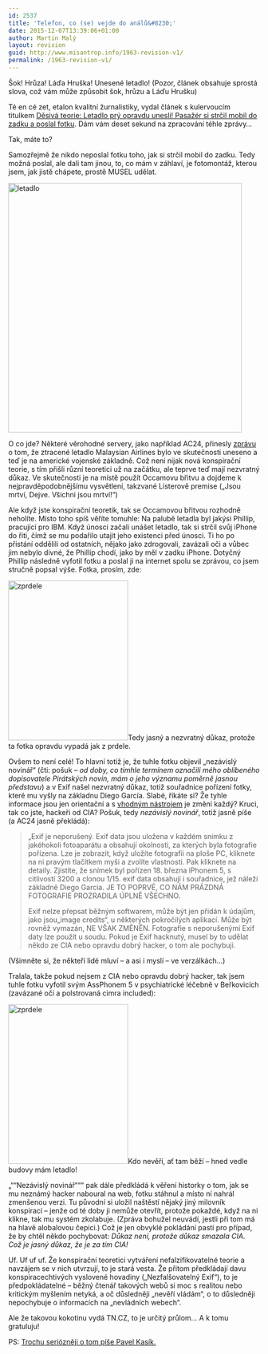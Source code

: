 ```yaml
---
id: 2537
title: 'Telefon, co (se) vejde do análů&#8230;'
date: 2015-12-07T13:39:06+01:00
author: Martin Malý
layout: revision
guid: http://www.misantrop.info/1963-revision-v1/
permalink: /1963-revision-v1/
---
```

Šok! Hrůza! Láďa Hruška! Unesené letadlo! (Pozor, článek obsahuje sprostá slova, což vám může způsobit šok, hrůzu a Láďu Hrušku)

<!--more-->

Té en cé zet, etalon kvalitní žurnalistiky, vydal článek s kulervoucím titulkem [Děsivá teorie: Letadlo prý opravdu unesli! Pasažér si strčil mobil do zadku a poslal fotku](http://tn.nova.cz/zpravy/zahranici/desiva-teorie-letadlo-opravdu-unesli-pasazer-si-strcil-mobil-do-zadku-a-poslal-fotku.html). Dám vám deset sekund na zpracování téhle zprávy&#8230;

Tak, máte to?

Samozřejmě že nikdo neposlal fotku toho, jak si strčil mobil do zadku. Tedy možná poslal, ale dali tam jinou, to, co mám v záhlaví, je fotomontáž, kterou jsem, jak jistě chápete, prostě MUSEL udělat.

[<img class="aligncenter size-medium wp-image-1964" src="http://www.misantrop.info/wp-content/uploads/2014/04/letadlo-468x500.jpg" alt="letadlo" width="468" height="500" srcset="https://www.misantrop.info/wp-content/uploads/2014/04/letadlo-468x500.jpg 468w, https://www.misantrop.info/wp-content/uploads/2014/04/letadlo-187x200.jpg 187w, https://www.misantrop.info/wp-content/uploads/2014/04/letadlo.jpg 677w" sizes="(max-width: 468px) 100vw, 468px" />](http://www.misantrop.info/wp-content/uploads/2014/04/letadlo.jpg)

O co jde? Některé věrohodné servery, jako například AC24, přinesly [zprávu](http://www.ac24.cz/zpravy-ze-sveta/3773-nezavisly-novinar-pasazer-uneseneho-letadla-odeslal-foto-ze-skryteho-iphonu) o tom, že ztracené letadlo Malaysian Airlines bylo ve skutečnosti uneseno a teď je na americké vojenské základně. Což není nijak nová konspirační teorie, s tím přišli různí teoretici už na začátku, ale teprve teď mají nezvratný důkaz. Ve skutečnosti je na místě použít Occamovu břitvu a dojdeme k nejpravděpodobnějšímu vysvětlení, takzvané Listerově premise (&#8222;Jsou mrtví, Dejve. Všichni jsou mrtví!&#8220;)

Ale když jste konspirační teoretik, tak se Occamovou břitvou rozhodně neholíte. Místo toho spíš věříte tomuhle: Na palubě letadla byl jakýsi Phillip, pracující pro IBM. Když únosci začali unášet letadlo, tak si strčil svůj iPhone do řiti, čímž se mu podařilo utajit jeho existenci před únosci. Ti ho po přistání oddělili od ostatních, nějako jako zdrogovali, zavázali oči a vůbec jim nebylo divné, že Phillip chodí, jako by měl v zadku iPhone. Dotyčný Phillip následně vyfotil fotku a poslal ji na internet spolu se zprávou, co jsem stručně popsal výše. Fotka, prosím, zde:

[<img class="aligncenter size-medium wp-image-1965" src="http://www.misantrop.info/wp-content/uploads/2014/04/zprdele.jpg" alt="zprdele" width="240" height="320" srcset="https://www.misantrop.info/wp-content/uploads/2014/04/zprdele.jpg 240w, https://www.misantrop.info/wp-content/uploads/2014/04/zprdele-150x200.jpg 150w" sizes="(max-width: 240px) 100vw, 240px" />](http://www.misantrop.info/wp-content/uploads/2014/04/zprdele.jpg)Tedy jasný a nezvratný důkaz, protože ta fotka opravdu vypadá jak z prdele.

Ovšem to není celé! To hlavní totiž je, že tuhle fotku objevil &#8222;nezávislý novinář&#8220; (čti: pošuk _&#8211; od doby, co tímhle termínem označili mého oblíbeného dopisovatele Pirátských novin, mám o jeho významu poměrně jasnou představu_) a v Exif našel nezvratný důkaz, totiž souřadnice pořízení fotky, které mu vyšly na základnu Diego García. Slabé, říkáte si? Že tyhle informace jsou jen orientační a s [vhodným nástrojem](http://www.colorpilot.com/exif.html) je změní každý? Kruci, tak co jste, hackeři od CIA? Pošuk, tedy _nezávislý novinář_, totiž jasně píše (a AC24 jasně překládá):

> „Exif je neporušený. Exif data jsou uložena v každém snímku z jakéhokoli fotoaparátu a obsahují okolnosti, za kterých byla fotografie pořízena. Lze je zobrazit, když uložíte fotografii na ploše PC, kliknete na ni pravým tlačítkem myši a zvolíte vlastnosti. Pak kliknete na detaily. Zjistíte, že snímek byl pořízen 18. března iPhonem 5, s citlivostí 3200 a clonou 1/15. exif data obsahují i souřadnice, jež náleží základně Diego Garcia. JE TO POPRVÉ, CO NÁM PRÁZDNÁ FOTOGRAFIE PROZRADILA ÚPLNĚ VŠECHNO.
> 
> Exif nelze přepsat běžným softwarem, může být jen přidán k údajům, jako jsou„image credits“, u některých pokročilých aplikací. Může být rovněž vymazán, NE VŠAK ZMĚNĚN. Fotografie s neporušenými Exif daty lze použít u soudu. Pokud je Exif hacknutý, musel by to udělat někdo ze CIA nebo opravdu dobrý hacker, o tom ale pochybuji.

(Všimněte si, že někteří lidé mluví &#8211; a asi i myslí &#8211; ve verzálkách&#8230;)

Tralala, takže pokud nejsem z CIA nebo opravdu dobrý hacker, tak jsem tuhle fotku vyfotil svým AssPhonem 5 v psychiatrické léčebně v Beřkovicích (zavázané oči a polstrovaná cimra included):

[<img class="aligncenter size-full wp-image-1966" src="http://www.misantrop.info/wp-content/uploads/2014/04/zprdele1.jpg" alt="zprdele" width="240" height="320" srcset="https://www.misantrop.info/wp-content/uploads/2014/04/zprdele1.jpg 240w, https://www.misantrop.info/wp-content/uploads/2014/04/zprdele1-150x200.jpg 150w" sizes="(max-width: 240px) 100vw, 240px" />](http://www.misantrop.info/wp-content/uploads/2014/04/zprdele1.jpg)Kdo nevěří, ať tam běží &#8211; hned vedle budovy mám letadlo!

&#8222;&#8220;&#8220;Nezávislý novinář&#8220;&#8220;&#8220; pak dále předkládá k věření historky o tom, jak se mu neznámý hacker naboural na web, fotku stáhnul a místo ní nahrál zmenšenou verzi. Tu původní si uložil naštěstí nějaký jiný milovník konspirací &#8211; jenže od té doby ji nemůže otevřít, protože pokaždé, když na ni klikne, tak mu systém zkolabuje. (Zpráva bohužel neuvádí, jestli při tom má na hlavě alobalovou čepici.) Což je jen obvyklé pokládání pastí pro případ, že by chtěl někdo pochybovat: _Důkaz není, protože důkaz smazala CIA. Což je jasný důkaz, že je za tím CIA!_

Uf. Uf uf uf. Že konspirační teoretici vytváření nefalzifikovatelné teorie a navzájem se v nich utvrzují, to je stará vesta. Že přitom předkládají davu konspiracechtivých vyslovené hovadiny (&#8222;Nezfalšovatelný Exif&#8220;), to je předpokládatelné &#8211; běžný čtenář takových webů si moc s realitou nebo kritickým myšlením netyká, a oč důsledněji &#8222;nevěří vládám&#8220;, o to důsledněji nepochybuje o informacích na &#8222;nevládních webech&#8220;.

Ale že takovou kokotinu vydá TN.CZ, to je určitý průlom&#8230; A k tomu gratuluju!

PS: [Trochu seriózněji o tom píše Pavel Kasík.](http://technet.idnes.cz/konspiracni-teorie-mh370-iphone-fotka-ze-zaklady-garcia-pfy-/tec_technika.aspx?c=A140404_174212_tec_technika_pka)

&nbsp;

&nbsp;